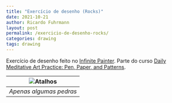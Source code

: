 ```yaml
---
title: "Exercício de desenho (Rocks)"
date: 2021-10-21
author: Ricardo Fuhrmann
layout: post
permalink: /exercicio-de-desenho-rocks/
categories: drawing
tags: drawing
---
```


Exercício de desenho feito no [Infinite Painter](https://www.infinitestudio.art/painter.php). Parte do curso [Daily Meditative Art Practice: Pen, Paper, and Patterns](https://www.skillshare.com/classes/Daily-Meditative-Art-Practice-Pen-Paper-and-Patterns/986731630/projects?via=custom-lists).

| ![Atalhos](/assets/images/exercicio-desenho/rocks-1.png) |
|:--:|
| *Apenas algumas pedras* |
